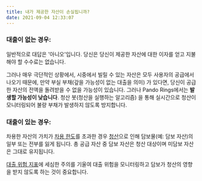 ```yaml
---
title: 내가 제공한 자산이 손실됩니까?
date: 2021-09-04 12:33:07
---
```


### 대출이 없는 경우:
일반적으로 대답은 '아니오'입니다. 당신은 당신이 제공한 자산에 대한 이자를 얻고 지불해야 할 수수료는 없습니다.

그러나 매우 극단적인 상황에서, 시중에서 빌릴 수 있는 자산은 모두 사용자의 공급에서 나오기 때문에, 만약 부실 부채(갚을 가능성이 없는 대출을 의미) 가 있다면, 당신이 공급한 자산의 전액을 돌려받을 수 없을 가능성이 있습니다. 그러나 Pando Rings에서는 **발생할 가능성이 낮습니다**. 청산 봇(청산을 실행하는 알고리즘) 을 통해 실시간으로 청산이 모니터링되어 불량 부채가 발생하지 않도록 방지합니다.


### 대출이 있는 경우:
차용한 자산의 가치가 [차용 한도](../key-concepts/glossary.md)를 초과한 경우 [청산](../key-concepts/liquidation.md)으로 인해 담보물(예: 담보 자산)의 일부 또는 전부를 잃게 됩니다. 총 공급 자산 중 담보 자산은 청산 대상이며 미담보 자산은 그대로 유지됩니다.

[대출 위험 지표](../key-concepts/loan-risk-indicator.md)에 세심한 주의를 기울여 대출 위험을 모니터링하고 담보가 청산의 영향을 받지 않도록 하는 것이 중요합니다.
